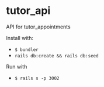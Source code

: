 # tutor_api
API for tutor_appointments

Install with:

- `$ bundler`
- `rails db:create && rails db:seed`

Run with

- `$ rails s -p 3002`
